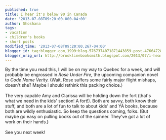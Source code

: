 ```yaml
---
published: true
title: I hear it's below 90 in Canada
date: '2013-07-08T09:20:00.000-04:00'
author: Shoshana
tags:
- vacation
- children's books
- short posts
modified_time: '2013-07-08T09:20:00.267-04:00'
blogger_id: tag:blogger.com,1999:blog-5767374071871443859.post-4766472879983647204
blogger_orig_url: http://brooklinebooksmith.blogspot.com/2013/07/i-hear-its-below-90-in-canada.html
---
```


By the time you read this, I will be on my way to Quebec for a week, and will probably be engrossed in <em>Rose Under Fire</em>, the upcoming companion novel to <em>Code Name Verity. </em>(Wait, Rose suffers some fairly major flight mishaps, doesn't she? Maybe I should rethink this packing choice.)<br /><br />The very capable Amy and Clarissa will be holding down the fort (that's what we need in the kids' section! A fort!). Both are savvy, both know their stuff, and both are a lot of fun to talk to about kids' and YA books, because both are wildly enthusiastic. So keep the questions coming, folks. (But maybe go easy on pulling books out of the spinner. They've got a lot of work on their hands.)<br /><br />See you next week!